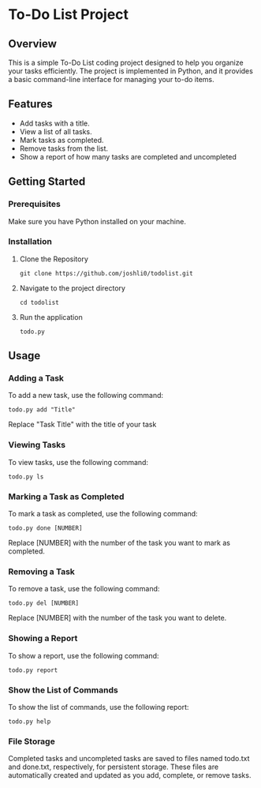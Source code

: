 # **To-Do List Project**

## **Overview**

This is a simple To-Do List coding project designed to help you organize your tasks efficiently. The project is implemented in Python, and it provides a basic command-line interface for managing your to-do items.

## **Features**

- Add tasks with a title.
- View a list of all tasks.
- Mark tasks as completed.
- Remove tasks from the list.
- Show a report of how many tasks are completed and uncompleted


## **Getting Started**

### **Prerequisites**

Make sure you have Python installed on your machine.

### **Installation**
1. Clone the Repository

   `git clone https://github.com/joshli0/todolist.git`
   
5. Navigate to the project directory

   `cd todolist`
  
3. Run the application

   `todo.py`
   
## **Usage**
### **Adding a Task**

To add a new task, use the following command:

`todo.py add "Title"`

Replace "Task Title" with the title of your task

### **Viewing Tasks**

To view tasks, use the following command:

`todo.py ls`

### **Marking a Task as Completed**

To mark a task as completed, use the following command:

`todo.py done [NUMBER]`

Replace [NUMBER] with the number of the task you want to mark as completed.

### **Removing a Task**

To remove a task, use the following command:

`todo.py del [NUMBER]`

Replace [NUMBER] with the number of the task you want to delete.

### **Showing a Report**

To show a report, use the following command:

`todo.py report`

### **Show the List of Commands**

To show the list of commands, use the following report:

`todo.py help`

### File Storage

Completed tasks and uncompleted tasks are saved to files named todo.txt and done.txt, respectively, for persistent storage. These files are automatically created and updated as you add, complete, or remove tasks.
